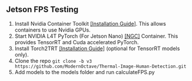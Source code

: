 ## Jetson FPS Testing
1. Install Nvidia Container Toolkit [[Installation Guide]](https://docs.nvidia.com/datacenter/cloud-native/container-toolkit/install-guide.html#docker). This allows containers to use Nvidia GPUs.
2. Start NVIDIA L4T PyTorch (For Jetson Nano) [[NGC]](https://catalog.ngc.nvidia.com/orgs/nvidia/containers/l4t-pytorch) Container. This provides TensorRT and Cuda accelerated PyTorch.
3. Install Torch2TRT [[Installation Guide]](https://github.com/NVIDIA-AI-IOT/torch2trt#setup) (optional for TensorRT models only).
4. Clone the repo `git clone -b v3 https://github.com/ModernOctave/Thermal-Image-Human-Detection.git`
5. Add models to the models folder and run calculateFPS.py